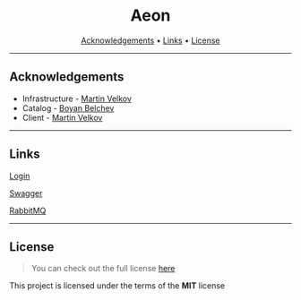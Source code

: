 <h1 align="center">Aeon</h1>

<p align="center">
  <a href="#acknowledgements">Acknowledgements</a> •
  <a href="#links">Links</a> •
  <a href="#license">License</a>
</p>

---

## Acknowledgements

- Infrastructure - [Martin Velkov](https://github.com/MartsTech)
- Catalog - [Boyan Belchev](https://github.com/bdbelchev)
- Client - [Martin Velkov](https://github.com/MartsTech)

---

## Links

[Login](https://teamaeon.b2clogin.com/teamaeon.onmicrosoft.com/oauth2/v2.0/authorize?p=B2C_1_SignUpSignIn&client_id=3338b3c1-26a6-4674-80bd-7472e1b9f486&nonce=defaultNonce&redirect_uri=https%3A%2F%2Fjwt.ms&scope=openid%20https%3A%2F%2Fteamaeon.onmicrosoft.com%2F3338b3c1-26a6-4674-80bd-7472e1b9f486%2FUser.Scope&response_type=id_token%20token&prompt=login)

[Swagger]()

[RabbitMQ]()

---

## License

> You can check out the full license [here](https://github.com/MartsTech/Aeon/blob/main/LICENSE)

This project is licensed under the terms of the **MIT** license
